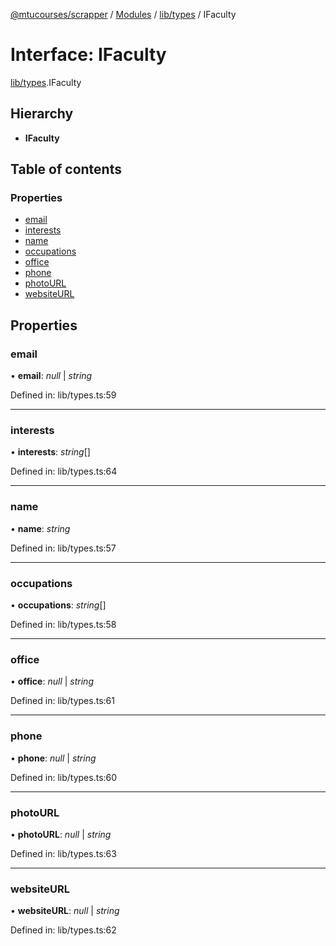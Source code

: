 [@mtucourses/scrapper](../../README.md) / [Modules](../../modules.md) / [lib/types](../../modules/lib_types.md) / IFaculty

# Interface: IFaculty

[lib/types](../../modules/lib_types.md).IFaculty

## Hierarchy

* **IFaculty**

## Table of contents

### Properties

- [email](types.ifaculty.md#email)
- [interests](types.ifaculty.md#interests)
- [name](types.ifaculty.md#name)
- [occupations](types.ifaculty.md#occupations)
- [office](types.ifaculty.md#office)
- [phone](types.ifaculty.md#phone)
- [photoURL](types.ifaculty.md#photourl)
- [websiteURL](types.ifaculty.md#websiteurl)

## Properties

### email

• **email**: *null* \| *string*

Defined in: lib/types.ts:59

___

### interests

• **interests**: *string*[]

Defined in: lib/types.ts:64

___

### name

• **name**: *string*

Defined in: lib/types.ts:57

___

### occupations

• **occupations**: *string*[]

Defined in: lib/types.ts:58

___

### office

• **office**: *null* \| *string*

Defined in: lib/types.ts:61

___

### phone

• **phone**: *null* \| *string*

Defined in: lib/types.ts:60

___

### photoURL

• **photoURL**: *null* \| *string*

Defined in: lib/types.ts:63

___

### websiteURL

• **websiteURL**: *null* \| *string*

Defined in: lib/types.ts:62
